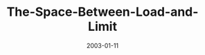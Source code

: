 ---
layout: music 
title: "The-Space-Between-Load-and-Limit"
series: "The Space Between"
date: 2003-01-11 
description: "We've somehow lost that healthy space between sanity and our maximum limits."
audio: "http://s3.amazonaws.com/crossroadsaudiomessages/Load And Limit 1020am.mp3"
audio-duration: "39:27"
src: "http://www.crossroads.net/players/media/mediumHz/bigscreen.spacebetwe.jpg"
---